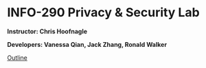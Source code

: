 # INFO-290 Privacy &amp; Security Lab
**Instructor: Chris Hoofnagle**

**Developers: Vanessa Qian, Jack Zhang, Ronald Walker**

[Outline](https://docs.google.com/a/berkeley.edu/presentation/d/1OGg0tbhfkmxAi9XfY9Xho08lHdyoyQlVl_iwlgnnZMU/edit?usp=sharing)

